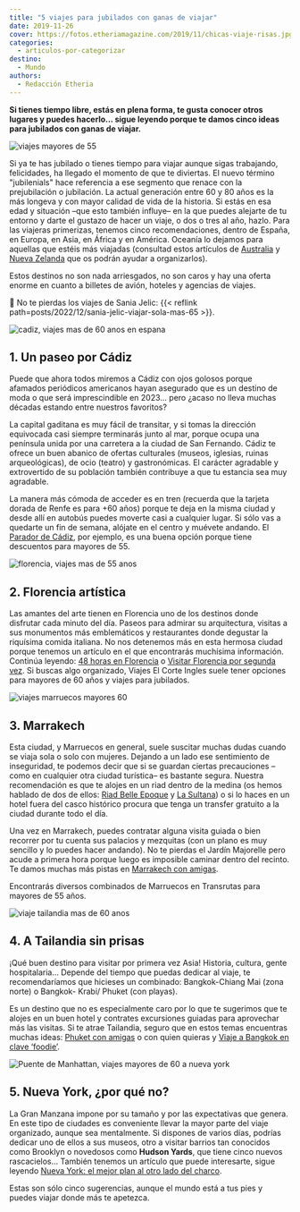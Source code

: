 ```yaml
---
title: "5 viajes para jubilados con ganas de viajar"
date: 2019-11-26
cover: https://fotos.etheriamagazine.com/2019/11/chicas-viaje-risas.jpg
categories: 
  - articulos-por-categorizar
destino: 
  - Mundo
authors: 
  - Redacción Etheria
---
```


**Si tienes tiempo libre, estás en plena forma, te gusta conocer otros lugares y puedes 
hacerlo... sigue leyendo porque te damos cinco ideas para jubilados con ganas de 
viajar.** 

![viajes mayores de 55](https://fotos.etheriamagazine.com/2019/11/chicas-viaje-risas.jpg "© Priscilla Du Preez")

Si ya te has jubilado o tienes tiempo para viajar aunque sigas trabajando, felicidades, 
ha llegado el momento de que te diviertas. El nuevo término "jubilenials" hace 
referencia a ese segmento que renace con la prejubilación o jubilación. La actual 
generación entre 60 y 80 años es la más longeva y con mayor calidad de vida de la 
historia. Si estás en esa edad y situación –que esto también influye– en la que puedes 
alejarte de tu entorno y darte el gustazo de hacer un viaje, o dos o tres al año, hazlo. 
Para las viajeras primerizas, tenemos cinco recomendaciones, dentro de España, en 
Europa, en Asia, en África y en América. Oceanía lo dejamos para aquellas que estéis más 
viajadas (consultad estos artículos de 
[Australia](http://etheriamagazine.com/2019/03/07/7-consejos-para-viajar-a-australia/) y 
[Nueva Zelanda](http://etheriamagazine.com/2018/08/21/nueva-zelanda-en-autocaravana/) 
que os podrán ayudar a organizarlos). 

Estos destinos no son nada arriesgados, no son caros y hay una oferta enorme en cuanto a 
billetes de avión, hoteles y agencias de viajes. 

📌 No te pierdas los viajes de Sania Jelic: {{< reflink 
path=posts/2022/12/sania-jelic-viajar-sola-mas-65 >}}. 

![cadiz, viajes mas de 60 anos en espana](https://fotos.etheriamagazine.com/2019/11/cadiz-viaje-mas-60.jpg "Playa de la Caleta (Cádiz). © Jorge Fernández Salas/ Unsplash")

## 1\. Un paseo por Cádiz

Puede que ahora todos miremos a Cádiz con ojos golosos porque afamados periódicos 
americanos hayan asegurado que es un destino de moda o que será imprescindible en 
2023... pero ¿acaso no lleva muchas décadas estando entre nuestros favoritos? 

La capital gaditana es muy fácil de transitar, y si tomas la dirección equivocada casi 
siempre terminarás junto al mar, porque ocupa una península unida por una carretera a la 
ciudad de San Fernando. Cádiz te ofrece un buen abanico de ofertas culturales (museos, 
iglesias, ruinas arqueológicas), de ocio (teatro) y gastronómicas. El carácter agradable 
y extrovertido de su población también contribuye a que tu estancia sea muy agradable. 

La manera más cómoda de acceder es en tren (recuerda que la tarjeta dorada de Renfe es 
para +60 años) porque te deja en la misma ciudad y desde allí en autobús puedes moverte 
casi a cualquier lugar. Si sólo vas a quedarte un fin de semana, alójate en el centro y 
muévete andando. El [Parador de Cádiz](https://paradores.es/es/parador-de-cadiz), por 
ejemplo, es una buena opción porque tiene descuentos para mayores de 55. 

![florencia, viajes mas de 55 anos](https://fotos.etheriamagazine.com/2019/11/florencia-viajes-mas-55.jpg "Florencia. © Alex Azabache on Unsplash")

## 2\. Florencia artística

Las amantes del arte tienen en Florencia uno de los destinos donde disfrutar cada minuto 
del día. Paseos para admirar su arquitectura, visitas a sus monumentos más emblemáticos 
y restaurantes donde degustar la riquísima comida italiana. No nos detenemos más en esta 
hermosa ciudad porque tenemos un artículo en el que encontrarás muchísima información. 
Continúa leyendo: [48 horas en 
Florencia](http://etheriamagazine.com/2018/05/16/48-horas-en-florencia/) o [Visitar 
Florencia por segunda 
vez](http://etheriamagazine.com/2018/09/21/15-ideas-para-disfrutar-de-florencia-por-segunda-vez/). 
Si buscas algo organizado, Viajes El Corte Ingles suele tener opciones para mayores de 
60 años y viajes para jubilados. 

![viajes marruecos mayores 60](https://fotos.etheriamagazine.com/2019/11/marrakech-viajes-mayores-55.jpg "Jardín Majorelle, en Marrakech. © Zoltan Tasi/ Unsplash")

## 3\. Marrakech

Esta ciudad, y Marruecos en general, suele suscitar muchas dudas cuando se viaja sola o 
solo con mujeres. Dejando a un lado ese sentimiento de inseguridad, te podemos decir que 
si se guardan ciertas precauciones –como en cualquier otra ciudad turística– es bastante 
segura. Nuestra recomendación es que te alojes en un riad dentro de la medina (os hemos 
hablado de dos de ellos: [Riad Belle 
Epoque](http://etheriamagazine.com/2019/10/15/escapada-hotel-romantico-marrakech-riad-belle-epoque/) 
y [La Sultana](http://etheriamagazine.com/2019/02/27/hotel-la-sultana-marrakech/)) o si 
lo haces en un hotel fuera del casco histórico procura que tenga un transfer gratuito a 
la ciudad durante todo el día. 

Una vez en Marrakech, puedes contratar alguna visita guiada o bien recorrer por tu 
cuenta sus palacios y mezquitas (con un plano es muy sencillo y lo puedes hacer 
andando). No te pierdas el Jardín Majorelle pero acude a primera hora porque luego es 
imposible caminar dentro del recinto. Te damos muchas más pistas en [Marrakech con 
amigas](http://etheriamagazine.com/2018/12/27/viaje-de-amigas-a-marrakech/). 

Encontrarás diversos combinados de Marruecos en Transrutas para mayores de 55 años. 

![viaje tailandia mas de 60 anos](https://fotos.etheriamagazine.com/2019/11/tailandia-Chiang-Mai-Wat-Chedi-Luang.jpg "Templo Wat Chedi Luang, en Chiang Mai. © P.G.")

## 4\. A Tailandia sin prisas

¡Qué buen destino para visitar por primera vez Asia! Historia, cultura, gente 
hospitalaria... Depende del tiempo que puedas dedicar al viaje, te recomendaríamos que 
hicieses un combinado: Bangkok-Chiang Mai (zona norte) o Bangkok- Krabi/ Phuket (con 
playas). 

Es un destino que no es especialmente caro por lo que te sugerimos que te alojes en un 
buen hotel y contrates excursiones guiadas para aprovechar más las visitas. Si te atrae 
Tailandia, seguro que en estos temas encuentras muchas ideas: [Phuket con 
amigas](http://etheriamagazine.com/2019/06/26/que-ver-en-phuket-tailandia-sola-o-con-amigas/) 
o con quien quieras y [Viaje a Bangkok en clave 
‘foodie’](http://etheriamagazine.com/2019/10/23/viaje-con-amigas-tailandia-donde-comer-bangkok/). 

![Puente de Manhattan, viajes mayores de 60 a nueva york](https://fotos.etheriamagazine.com/2019/11/viaje-nueva-york-mayores-55.jpg "Puente de Manhattan (Nueva York). © Pedro Lastra / Unsplash")

## 5\. Nueva York, ¿por qué no?

La Gran Manzana impone por su tamaño y por las expectativas que genera. En este tipo de 
ciudades es conveniente llevar la mayor parte del viaje organizado, aunque sea 
mentalmente. Si dispones de varios días, podrías dedicar uno de ellos a sus museos, otro 
a visitar barrios tan conocidos como Brooklyn o novedosos como **Hudson Yards**, que 
tiene cinco nuevos rascacielos... También tenemos un artículo que puede interesarte, 
sigue leyendo [Nueva York: el mejor plan al otro lado del 
charco](http://etheriamagazine.com/2019/05/17/viaje-con-amigas-nueva-york-primavera/). 

Estas son sólo cinco sugerencias, aunque el mundo está a tus pies y puedes viajar donde 
más te apetezca.
